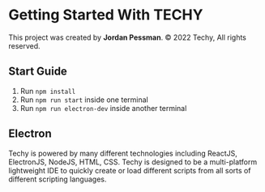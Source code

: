 # Getting Started With TECHY

This project was created by **Jordan Pessman**. 
© 2022 Techy, All rights reserved.

## Start Guide

1. Run `npm install`
2. Run `npm run start` inside one terminal
3. Run `npm run electron-dev` inside another terminal

## Electron

Techy is powered by many different technologies including ReactJS, ElectronJS, NodeJS, HTML, CSS. Techy is designed to be a multi-platform lightweight IDE to quickly create or load different scripts from all sorts of different scripting languages.
